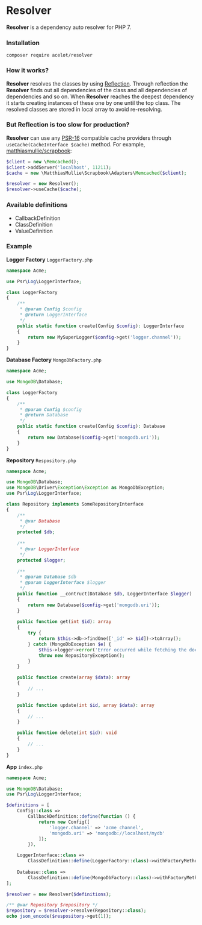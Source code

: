 # Resolver

**Resolver** is a dependency auto resolver for PHP 7.

### Installation

```
composer require acelot/resolver
```

### How it works?

**Resolver** resolves the classes by using [Reflection](http://php.net/manual/ru/book.reflection.php). Through reflection the **Resolver** finds out all dependencies of the class and all dependencies of dependencies and so on. When **Resolver** reaches the deepest dependency it starts creating instances of these one by one until the top class. The resolved classes are stored in local array to avoid re-resolving.

### But Reflection is too slow for production?

**Resolver** can use any [PSR-16](http://www.php-fig.org/psr/psr-16/) compatible cache providers through `useCache(CacheInterface $cache)` method. For example, [matthiasmullie/scrapbook](https://github.com/matthiasmullie/scrapbook):

```php
$client = new \Memcached();
$client->addServer('localhost', 11211);
$cache = new \MatthiasMullie\Scrapbook\Adapters\Memcached($client);

$resolver = new Resolver();
$resolver->useCache($cache);
```

### Available definitions

- CallbackDefinition
- ClassDefinition
- ValueDefinition

### Example

**Logger Factory** `LoggerFactory.php`

```php
namespace Acme;

use Psr\Log\LoggerInterface;

class LoggerFactory
{
    /**
     * @param Config $config
     * @return LoggerInterface
     */
    public static function create(Config $config): LoggerInterface
    {
        return new MySuperLogger($config->get('logger.channel'));
    }
}
```

**Database Factory** `MongoDbFactory.php`

```php
namespace Acme;

use MongoDB\Database;

class LoggerFactory
{
    /**
     * @param Config $config
     * @return Database
     */
    public static function create(Config $config): Database
    {
        return new Database($config->get('mongodb.uri'));
    }
}
```

**Repository** `Respository.php`

```php
namespace Acme;

use MongoDB\Database;
use MongoDB\Driver\Exception\Exception as MongoDbException;
use Psr\Log\LoggerInterface;

class Repository implements SomeRepositoryInterface
{
    /**
     * @var Database
     */
    protected $db;
    
    /**
     * @var LoggerInterface
     */
    protected $logger;
        
    /**
     * @param Database $db
     * @param LoggerInterface $logger
     */
    public function __contruct(Database $db, LoggerInterface $logger)
    {
        return new Database($config->get('mongodb.uri'));
    }
    
    public function get(int $id): array
    {
        try {
            return $this->db->findOne(['_id' => $id])->toArray();
        } catch (MongoDbException $e) {
            $this->logger->error('Error occurred while fetching the document!');
            throw new RepositoryException();
        }
    }

    public function create(array $data): array
    {
        // ...
    }

    public function update(int $id, array $data): array
    {
        // ...
    }

    public function delete(int $id): void
    {
        // ...
    }
}
```

**App** `index.php`

```php
namespace Acme;

use MongoDB\Database;
use Psr\Log\LoggerInterface;

$definitions = [
    Config::class =>
        CallbackDefinition::define(function () {
            return new Config([
                'logger.channel' => 'acme_channel',
                'mongodb.uri' => 'mongodb://localhost/mydb'
            ]);
        }),

    LoggerInterface::class => 
        ClassDefinition::define(LoggerFactory::class)->withFactoryMethod('create'),
        
    Database::class =>
        ClassDefinition::define(MongoDbFactory::class)->withFactoryMethod('create')
];

$resolver = new Resolver($definitions);

/** @var Repository $repository */
$repository = $resolver->resolve(Repository::class);
echo json_encode($respository->get(1));
```